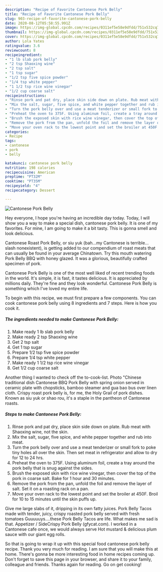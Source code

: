 ```yaml
---
description: "Recipe of Favorite Cantonese Pork Belly"
title: "Recipe of Favorite Cantonese Pork Belly"
slug: 903-recipe-of-favorite-cantonese-pork-belly
date: 2020-08-12T05:58:55.991Z
image: https://img-global.cpcdn.com/recipes/0311ef5e58e9dfdd/751x532cq70/cantonese-pork-belly-recipe-main-photo.jpg
thumbnail: https://img-global.cpcdn.com/recipes/0311ef5e58e9dfdd/751x532cq70/cantonese-pork-belly-recipe-main-photo.jpg
cover: https://img-global.cpcdn.com/recipes/0311ef5e58e9dfdd/751x532cq70/cantonese-pork-belly-recipe-main-photo.jpg
author: Lola Yates
ratingvalue: 3.6
reviewcount: 8
recipeingredient:
- "1 lb slab pork belly"
- "2 tsp Shaoxing wine"
- "2 tsp salt"
- "1 tsp sugar"
- "1/2 tsp five spice powder"
- "1/4 tsp white pepper"
- "1 1/2 tsp rice wine vinegar"
- "1/2 cup coarse salt"
recipeinstructions:
- "Rinse pork and pat dry, place skin side down on plate. Rub meat with Shaoxing wine, not the skin."
- "Mix the salt, sugar, five spice, and white pepper together and rub into meat."
- "Turn the pork belly over and use a meat tenderizer or small fork to poke tiny holes all over the skin. Then set meat in refrigerator and allow to dry for 12 to 24 hrs."
- "Preheat the oven to 375F. Using aluminum foil, create a tray around the pork belly that is snug against the sides."
- "Brush the exposed skin with rice wine vinegar, then cover the top of the pork in coarse salt. Bake for 1 hour and 30 minutes."
- "Remove the pork from the pan, unfold the foil and remove the layer of salt. Set it on a roasting rack on a pan."
- "Move your oven rack to the lowest point and set the broiler at 450F. Broil for 10 to 15 minutes until the skin puffs up."
categories:
- Recipe
tags:
- cantonese
- pork
- belly

katakunci: cantonese pork belly 
nutrition: 198 calories
recipecuisine: American
preptime: "PT32M"
cooktime: "PT35M"
recipeyield: "4"
recipecategory: Dessert

---
```



![Cantonese Pork Belly](https://img-global.cpcdn.com/recipes/0311ef5e58e9dfdd/751x532cq70/cantonese-pork-belly-recipe-main-photo.jpg)

Hey everyone, I hope you're having an incredible day today. Today, I will show you a way to make a special dish, cantonese pork belly. It is one of my favorites. For mine, I am going to make it a bit tasty. This is gonna smell and look delicious.

Cantonese Roast Pork Belly, or siu yuk (bah…my Cantonese is terrible…slash nonexistent), is getting added to our compendium of roast meats that can usually be found in your average Chinatown. Try this mouth watering Pork Belly BBQ with honey glazed. It was a glorious, beautifully crafted specimen of pork.

Cantonese Pork Belly is one of the most well liked of recent trending foods in the world. It's simple, it is fast, it tastes delicious. It is appreciated by millions daily. They're fine and they look wonderful. Cantonese Pork Belly is something which I've loved my entire life.


To begin with this recipe, we must first prepare a few components. You can cook cantonese pork belly using 8 ingredients and 7 steps. Here is how you cook it.

<!--inarticleads1-->

##### The ingredients needed to make Cantonese Pork Belly:

1. Make ready 1 lb slab pork belly
1. Make ready 2 tsp Shaoxing wine
1. Get 2 tsp salt
1. Get 1 tsp sugar
1. Prepare 1/2 tsp five spice powder
1. Prepare 1/4 tsp white pepper
1. Make ready 1 1/2 tsp rice wine vinegar
1. Get 1/2 cup coarse salt


Another thing I wanted to check off the to-cook-list. Photo &#34;Chinese traditional dish Cantonese BBQ Pork Belly with spring onion served in ceramic plate with chopsticks, bamboo steamer and gua bao bus over linen cloth. Crispy roast pork belly is, for me, the Holy Grail of pork dishes. Known as siu yuk or shao rou, it&#39;s a staple in the pantheon of Cantonese roasts. 

<!--inarticleads2-->

##### Steps to make Cantonese Pork Belly:

1. Rinse pork and pat dry, place skin side down on plate. Rub meat with Shaoxing wine, not the skin.
1. Mix the salt, sugar, five spice, and white pepper together and rub into meat.
1. Turn the pork belly over and use a meat tenderizer or small fork to poke tiny holes all over the skin. Then set meat in refrigerator and allow to dry for 12 to 24 hrs.
1. Preheat the oven to 375F. Using aluminum foil, create a tray around the pork belly that is snug against the sides.
1. Brush the exposed skin with rice wine vinegar, then cover the top of the pork in coarse salt. Bake for 1 hour and 30 minutes.
1. Remove the pork from the pan, unfold the foil and remove the layer of salt. Set it on a roasting rack on a pan.
1. Move your oven rack to the lowest point and set the broiler at 450F. Broil for 10 to 15 minutes until the skin puffs up.


Give me large slabs of it, dripping in its own fatty juices. Pork Belly Tacos made with tender, juicy, crispy roasted pork belly served with fresh tomatoes Guuuuuys….these Pork Belly Tacos are life. What makes me sad is that. Appetizer / SideCrispy Pork Belly (gfycat.com). I worked in a Cantonese cafe once, we would always serve Hot mustard &amp; delicious plum sauce with our giant egg rolls. 

So that is going to wrap it up with this special food cantonese pork belly recipe. Thank you very much for reading. I am sure that you will make this at home. There's gonna be more interesting food in home recipes coming up. Don't forget to save this page in your browser, and share it to your family, colleague and friends. Thanks again for reading. Go on get cooking!
